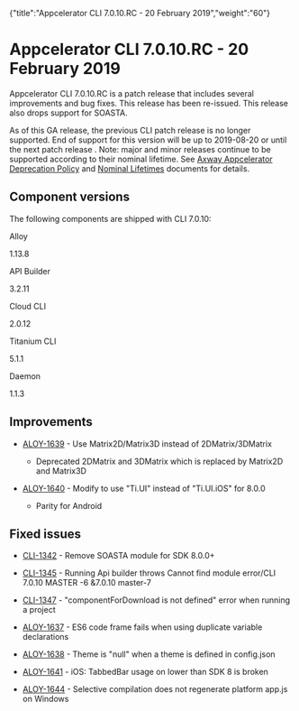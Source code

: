 {"title":"Appcelerator CLI 7.0.10.RC - 20 February 2019","weight":"60"} 

# Appcelerator CLI 7.0.10.RC - 20 February 2019

Appcelerator CLI 7.0.10.RC is a patch release that includes several improvements and bug fixes. This release has been re-issued. This release also drops support for SOASTA.

As of this GA release, the previous CLI patch release is no longer supported. End of support for this version will be up to 2019-08-20 or until the next patch release . Note: major and minor releases continue to be supported according to their nominal lifetime. See [Axway Appcelerator Deprecation Policy](/docs/appc/AMPLIFY_Appcelerator_Services_Overview/Axway_Appcelerator_Deprecation_Policy/) and [Nominal Lifetimes](/docs/appc/AMPLIFY_Appcelerator_Services_Overview/Axway_Appcelerator_Product_Lifecycle/#NominalLifetimes) documents for details.

## Component versions

The following components are shipped with CLI 7.0.10:

Alloy

1.13.8

API Builder

3.2.11

Cloud CLI

2.0.12

Titanium CLI

5.1.1

Daemon

1.1.3

## Improvements

*   [ALOY-1639](https://jira.appcelerator.org/browse/ALOY-1639) - Use Matrix2D/Matrix3D instead of 2DMatrix/3DMatrix
    
    *   Deprecated 2DMatrix and 3DMatrix which is replaced by Matrix2D and Matrix3D
        
*   [ALOY-1640](https://jira.appcelerator.org/browse/ALOY-1640) - Modify <TabbedBar/> to use "Ti.UI" instead of "Ti.UI.iOS" for 8.0.0
    
    *   Parity for Android
        

## Fixed issues

*   [CLI-1342](https://jira.appcelerator.org/browse/CLI-1342) - Remove SOASTA module for SDK 8.0.0+
    
*   [CLI-1345](https://jira.appcelerator.org/browse/CLI-1345) - Running Api builder throws Cannot find module error/CLI 7.0.10 MASTER -6 &7.0.10 master-7
    
*   [CLI-1347](https://jira.appcelerator.org/browse/CLI-1347) - "componentForDownload is not defined" error when running a project
    
*   [ALOY-1637](https://jira.appcelerator.org/browse/ALOY-1637) - ES6 code frame fails when using duplicate variable declarations
    
*   [ALOY-1638](https://jira.appcelerator.org/browse/ALOY-1638) - Theme is "null" when a theme is defined in config.json
    
*   [ALOY-1641](https://jira.appcelerator.org/browse/ALOY-1641) - iOS: TabbedBar usage on lower than SDK 8 is broken
    
*   [ALOY-1644](https://jira.appcelerator.org/browse/ALOY-1644) - Selective compilation does not regenerate platform app.js on Windows